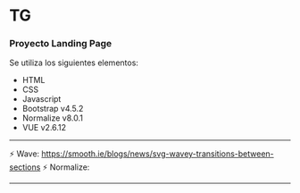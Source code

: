 # TG
### Proyecto Landing Page 

Se utiliza los siguientes elementos:

- HTML
- CSS
- Javascript
- Bootstrap v4.5.2
- Normalize v8.0.1
- VUE v2.6.12


---

:zap: Wave: https://smooth.ie/blogs/news/svg-wavey-transitions-between-sections
:zap: Normalize: 

---